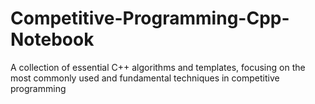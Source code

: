 # Competitive-Programming-Cpp-Notebook
A collection of essential C++ algorithms and templates, focusing on the most commonly used and fundamental techniques in competitive programming
